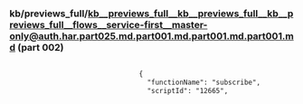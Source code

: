### kb/previews_full/kb__previews_full__kb__previews_full__kb__previews_full__flows__service-first__master-only@auth.har.part025.md.part001.md.part001.md.part001.md (part 002)

```md

                                {
                                  "functionName": "subscribe",
                                  "scriptId": "12665",

```

```
